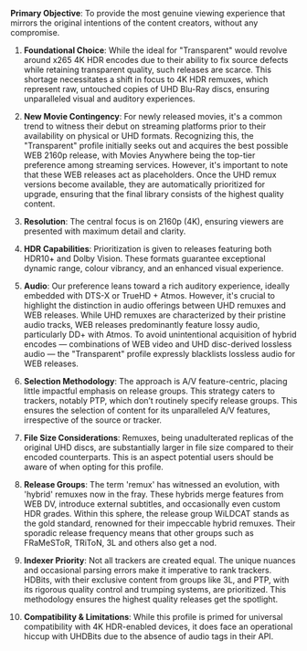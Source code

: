 **Primary Objective**: To provide the most genuine viewing experience that mirrors the original intentions of the content creators, without any compromise.

1. **Foundational Choice**: While the ideal for "Transparent" would revolve around x265 4K HDR encodes due to their ability to fix source defects while retaining transparent quality, such releases are scarce. This shortage necessitates a shift in focus to 4K HDR remuxes, which represent raw, untouched copies of UHD Blu-Ray discs, ensuring unparalleled visual and auditory experiences.
   
2. **New Movie Contingency**: For newly released movies, it's a common trend to witness their debut on streaming platforms prior to their availability on physical or UHD formats. Recognizing this, the "Transparent" profile initially seeks out and acquires the best possible WEB 2160p release, with Movies Anywhere being the top-tier preference among streaming services. However, it's important to note that these WEB releases act as placeholders. Once the UHD remux versions become available, they are automatically prioritized for upgrade, ensuring that the final library consists of the highest quality content.

3. **Resolution**: The central focus is on 2160p (4K), ensuring viewers are presented with maximum detail and clarity.

4. **HDR Capabilities**: Prioritization is given to releases featuring both HDR10+ and Dolby Vision. These formats guarantee exceptional dynamic range, colour vibrancy, and an enhanced visual experience.
   
5. **Audio**: Our preference leans toward a rich auditory experience, ideally embedded with DTS-X or TrueHD + Atmos. However, it's crucial to highlight the distinction in audio offerings between UHD remuxes and WEB releases. While UHD remuxes are characterized by their pristine audio tracks, WEB releases predominantly feature lossy audio, particularly DD+ with Atmos. To avoid unintentional acquisition of hybrid encodes — combinations of WEB video and UHD disc-derived lossless audio — the "Transparent" profile expressly blacklists lossless audio for WEB releases.

6. **Selection Methodology**: The approach is A/V feature-centric, placing little impactful emphasis on release groups. This strategy caters to trackers, notably PTP, which don’t routinely specify release groups. This ensures the selection of content for its unparalleled A/V features, irrespective of the source or tracker.

7. **File Size Considerations**: Remuxes, being unadulterated replicas of the original UHD discs, are substantially larger in file size compared to their encoded counterparts. This is an aspect potential users should be aware of when opting for this profile.

8. **Release Groups**: The term 'remux' has witnessed an evolution, with 'hybrid' remuxes now in the fray. These hybrids merge features from WEB DV, introduce external subtitles, and occasionally even custom HDR grades. Within this sphere, the release group WiLDCAT stands as the gold standard, renowned for their impeccable hybrid remuxes. Their sporadic release frequency means that other groups such as FRaMeSToR, TRiToN, 3L and others also get a nod.

9. **Indexer Priority**: Not all trackers are created equal. The unique nuances and occasional parsing errors make it imperative to rank trackers. HDBits, with their exclusive content from groups like 3L, and PTP, with its rigorous quality control and trumping systems, are prioritized. This methodology ensures the highest quality releases get the spotlight.

10. **Compatibility & Limitations**: While this profile is primed for universal compatibility with 4K HDR-enabled devices, it does face an operational hiccup with UHDBits due to the absence of audio tags in their API.
